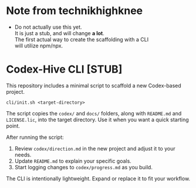 # Note from technikhighknee
- Do not actually use this yet.  
  It is just a stub, and will change **a lot**.  
  The first actual way to create the scaffolding with a CLI  
  will utilize npm/npx.

# Codex-Hive CLI [STUB]


This repository includes a minimal script to scaffold a new Codex-based project.

```
cli/init.sh <target-directory>
```

The script copies the `codex/` and `docs/` folders, along with `README.md` and `LICENSE.lic`, into the target directory. Use it when you want a quick starting point.

After running the script:

1. Review `codex/direction.md` in the new project and adjust it to your needs.
2. Update `README.md` to explain your specific goals.
3. Start logging changes to `codex/progress.md` as you build.

The CLI is intentionally lightweight. Expand or replace it to fit your workflow.


